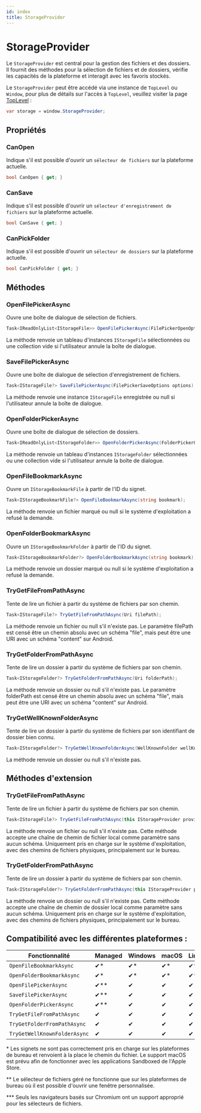 ```yaml
---
id: index
title: StorageProvider
---
```

# StorageProvider

Le `StorageProvider` est central pour la gestion des fichiers et des dossiers. Il fournit des méthodes pour la sélection de fichiers et de dossiers, vérifie les capacités de la plateforme et interagit avec les favoris stockés.

Le `StorageProvider` peut être accédé via une instance de `TopLevel` ou `Window`, pour plus de détails sur l'accès à `TopLevel`, veuillez visiter la page [TopLevel](../../toplevel) :
```cs
var storage = window.StorageProvider;
```

## Propriétés 

### CanOpen
Indique s'il est possible d'ouvrir un `sélecteur de fichiers` sur la plateforme actuelle.

```cs
bool CanOpen { get; }
```

### CanSave
Indique s'il est possible d'ouvrir un `sélecteur d'enregistrement de fichiers` sur la plateforme actuelle.

```cs
bool CanSave { get; }
```

### CanPickFolder
Indique s'il est possible d'ouvrir un `sélecteur de dossiers` sur la plateforme actuelle.

```cs
bool CanPickFolder { get; }
```

## Méthodes

### OpenFilePickerAsync
Ouvre une boîte de dialogue de sélection de fichiers.

```cs
Task<IReadOnlyList<IStorageFile>> OpenFilePickerAsync(FilePickerOpenOptions options);
```
La méthode renvoie un tableau d'instances `IStorageFile` sélectionnées ou une collection vide si l'utilisateur annule la boîte de dialogue.

### SaveFilePickerAsync
Ouvre une boîte de dialogue de sélection d'enregistrement de fichiers.

```cs
Task<IStorageFile?> SaveFilePickerAsync(FilePickerSaveOptions options);
```
La méthode renvoie une instance `IStorageFile` enregistrée ou null si l'utilisateur annule la boîte de dialogue.

### OpenFolderPickerAsync
Ouvre une boîte de dialogue de sélection de dossiers.

```cs
Task<IReadOnlyList<IStorageFolder>> OpenFolderPickerAsync(FolderPickerOpenOptions options);
```
La méthode renvoie un tableau d'instances `IStorageFolder` sélectionnées ou une collection vide si l'utilisateur annule la boîte de dialogue.

### OpenFileBookmarkAsync
Ouvre un `IStorageBookmarkFile` à partir de l'ID du signet.

```cs
Task<IStorageBookmarkFile?> OpenFileBookmarkAsync(string bookmark);
```
La méthode renvoie un fichier marqué ou null si le système d'exploitation a refusé la demande.

### OpenFolderBookmarkAsync
Ouvre un `IStorageBookmarkFolder` à partir de l'ID du signet.

```cs
Task<IStorageBookmarkFolder?> OpenFolderBookmarkAsync(string bookmark);
```
La méthode renvoie un dossier marqué ou null si le système d'exploitation a refusé la demande.

### TryGetFileFromPathAsync
Tente de lire un fichier à partir du système de fichiers par son chemin.

```cs
Task<IStorageFile?> TryGetFileFromPathAsync(Uri filePath);
```
La méthode renvoie un fichier ou null s'il n'existe pas. Le paramètre filePath est censé être un chemin absolu avec un schéma "file", mais peut être une URI avec un schéma "content" sur Android.

### TryGetFolderFromPathAsync
Tente de lire un dossier à partir du système de fichiers par son chemin.

```cs
Task<IStorageFolder?> TryGetFolderFromPathAsync(Uri folderPath);
```
La méthode renvoie un dossier ou null s'il n'existe pas. Le paramètre folderPath est censé être un chemin absolu avec un schéma "file", mais peut être une URI avec un schéma "content" sur Android.

### TryGetWellKnownFolderAsync
Tente de lire un dossier à partir du système de fichiers par son identifiant de dossier bien connu.

```cs
Task<IStorageFolder?> TryGetWellKnownFolderAsync(WellKnownFolder wellKnownFolder);
```
La méthode renvoie un dossier ou null s'il n'existe pas.

## Méthodes d'extension

### TryGetFileFromPathAsync
Tente de lire un fichier à partir du système de fichiers par son chemin.

```cs
Task<IStorageFile?> TryGetFileFromPathAsync(this IStorageProvider provider, string filePath);
```
La méthode renvoie un fichier ou null s'il n'existe pas.
Cette méthode accepte une chaîne de chemin de fichier local comme paramètre sans aucun schéma.
Uniquement pris en charge sur le système d'exploitation, avec des chemins de fichiers physiques, principalement sur le bureau.

### TryGetFolderFromPathAsync
Tente de lire un dossier à partir du système de fichiers par son chemin.

```cs
Task<IStorageFolder?> TryGetFolderFromPathAsync(this IStorageProvider provider, string folderPath);
```
La méthode renvoie un dossier ou null s'il n'existe pas.
Cette méthode accepte une chaîne de chemin de dossier local comme paramètre sans aucun schéma.
Uniquement pris en charge sur le système d'exploitation, avec des chemins de fichiers physiques, principalement sur le bureau.

## Compatibilité avec les différentes plateformes :

| Fonctionnalité         | Managed |  Windows | macOS | Linux | Browser | Android |  iOS |
|---------------|-------|-------|-------|-------|-------|-------|-------|
| `OpenFileBookmarkAsync` | ✔* | ✔* | ✔* | ✔* | ✔ | ✔ | ✔ |
| `OpenFolderBookmarkAsync` | ✔* | ✔* | ✔* | ✔* | ✔ | ✔ | ✔ |
| `OpenFilePickerAsync` | ✔** | ✔ | ✔ | ✔ | ✔ | ✔ | ✔ |
| `SaveFilePickerAsync` | ✔** | ✔ | ✔ | ✔ | ✔ | ✔*** | ✖ |
| `OpenFolderPickerAsync` | ✔** | ✔ | ✔ | ✔ | ✔ | ✔*** | ✔ |
| `TryGetFileFromPathAsync` | ✔ | ✔ | ✔ | ✔ | ✖ | ✖ | ✖ |
| `TryGetFolderFromPathAsync` | ✔ | ✔ | ✔ | ✔ | ✖ | ✖ | ✖ |
| `TryGetWellKnownFolderAsync` | ✔ | ✔ | ✔ | ✔ | ✔ | ✔ | ✔ |

\* Les signets ne sont pas correctement pris en charge sur les plateformes de bureau et renvoient à la place le chemin du fichier. Le support macOS est prévu afin de fonctionner avec les applications Sandboxed de l'Apple Store.

** Le sélecteur de fichiers géré ne fonctionne que sur les plateformes de bureau où il est possible d'ouvrir une fenêtre personnalisée.

*** Seuls les navigateurs basés sur Chromium ont un support approprié pour les sélecteurs de fichiers.